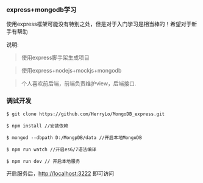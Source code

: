 ### express+mongodb学习

使用express框架可能没有特别之处，但是对于入门学习是相当棒的！希望对于新手有帮助

说明:
> 使用express脚手架生成项目

> 使用express+nodejs+mockjs+mongodb

> 个人喜欢前后端，前端负责维护view，后端接口.

### 调试开发
```
$ git clone https://github.com/HerryLo/MongoDB_express.git

$ npm install //安装依赖

$ mongod --dbpath D:/MongpDB/data //开启本地MongoDB

$ npm run watch //开启es6/7语法编译

$ npm run dev // 开启本地服务
```

开启服务后，[http://localhost:3222](http://localhost:3222) 即可访问
